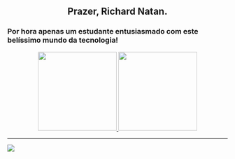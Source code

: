 <h2 align="center">Prazer, Richard Natan.</h2>
<h3>Por hora apenas um estudante entusiasmado com este belíssimo mundo da tecnologia!</h3>

<div align="center" style="display: inline_block">
  <a href="https://github.com/richard-natan">
  <img height="180em" src="https://github-readme-stats.vercel.app/api?username=richard-natan&show_icons=true&theme=kacho_ga&include_all_commits=true&count_private=true"/>
  <img height="180em" src="https://github-readme-stats.vercel.app/api/top-langs/?username=richard-natan&layout=compact&langs_count=7&theme=kacho_ga"/>
</div>
  <hr>
  <div align="left"; style="display: inline_block;">
    <img src="https://img.shields.io/badge/LinkedIn-0077B5?style=for-the-badge&logo=linkedin&logoColor=white",href="https://www.linkedin.com/in/richard-natan/"></img>
  </div>
